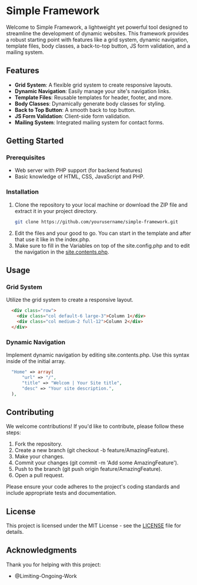# Simple Framework

Welcome to Simple Framework, a lightweight yet powerful tool designed to streamline the development of dynamic websites. This framework provides a robust starting point with features like a grid system, dynamic navigation, template files, body classes, a back-to-top button, JS form validation, and a mailing system.

## Features

- **Grid System**: A flexible grid system to create responsive layouts.
- **Dynamic Navigation**: Easily manage your site's navigation links.
- **Template Files**: Reusable templates for header, footer, and more.
- **Body Classes**: Dynamically generate body classes for styling.
- **Back to Top Button**: A smooth back to top button.
- **JS Form Validation**: Client-side form validation.
- **Mailing System**: Integrated mailing system for contact forms.

## Getting Started

### Prerequisites

- Web server with PHP support (for backend features)
- Basic knowledge of HTML, CSS, JavaScript and PHP.

### Installation

1. Clone the repository to your local machine or download the ZIP file and extract it in your project directory.
   ```bash
   git clone https://github.com/yourusername/simple-framework.git
   ```
2. Edit the files and your good to go. You can start in the template and after that use it like in the index.php.
3. Make sure to fill in the Variables on top of the site.config.php and to edit the navigation in the [site.contents.php](/misc/site.contents.php).

## Usage

### Grid System

Utilize the grid system to create a responsive layout.

```html
  <div class="row">
    <div class="col default-6 large-3">Column 1</div>
    <div class="col medium-2 full-12">Column 2</div>
  </div>
```

### Dynamic Navigation

Implement dynamic navigation by editing site.contents.php. Use this syntax inside of the initial array.

```php
  "Home" => array(
      "url" => "/",
      "title" => "Welcom | Your Site title",
      "desc" => "Your site description.",
  ),
```

## Contributing

We welcome contributions! If you'd like to contribute, please follow these steps:

1. Fork the repository.
2. Create a new branch (git checkout -b feature/AmazingFeature).
3. Make your changes.
4. Commit your changes (git commit -m 'Add some AmazingFeature').
5. Push to the branch (git push origin feature/AmazingFeature).
6. Open a pull request.

Please ensure your code adheres to the project's coding standards and include appropriate tests and documentation.

## License

This project is licensed under the MIT License - see the [LICENSE](/LICENSE.md) file for details.

## Acknowledgments

Thank you for helping with this project:

- @Limiting-Ongoing-Work

